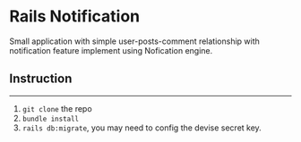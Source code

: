 # Rails Notification

Small application with simple user-posts-comment relationship with notification feature implement using Nofication engine.


## Instruction
---

1. `git clone` the repo
2. `bundle install`
3. `rails db:migrate`, you may need to config the devise secret key.
